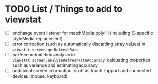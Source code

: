 # TODO List / Things to add to viewstat

- [ ] onchange event listener for matchMedia polyfill (including IE-specific styleMedia replacement)
- [ ] error correction (such as automatically discarding stray values) in <code>viewstat.screen.getRefreshRate</code>
- [ ] perform actual data analysis in <code>viewstat.screen.analyzeRefreshRateAccuracy</code>, calcuating properties such as variance and estimating accuracy
- [ ] additional screen information, such as touch support and connected devices (mouse, keyboard)
